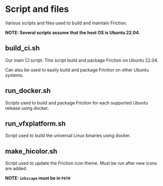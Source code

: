 # Script and files

Various scripts and files used to build and maintain Friction.

**NOTE: Several scripts assume that the host OS is Ubuntu 22.04.**

## build_ci.sh

Our main CI script. This script build and package Friction on Ubuntu 22.04.

Can also be used to easily build and package Friction on other Ubuntu systems.

## run_docker.sh

Scripts used to build and package Friction for each supported Ubuntu release using docker.

## run_vfxplatform.sh

Script used to build the universal Linux binaries using docker.

## make_hicolor.sh

Script used to update the Friction icon theme. Must be run after new icons are added.

**NOTE: `inkscape` must be in `PATH`**
